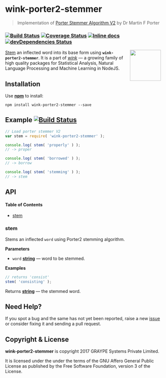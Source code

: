 # wink-porter2-stemmer

> Implementation of [Porter Stemmer Algorithm V2](https://snowballstem.org/algorithms/english/stemmer.html) by Dr Martin F Porter

### [![Build Status](https://api.travis-ci.org/winkjs/wink-porter2-stemmer.svg?branch=master)](https://travis-ci.org/winkjs/wink-porter2-stemmer) [![Coverage Status](https://coveralls.io/repos/github/winkjs/wink-porter2-stemmer/badge.svg?branch=master)](https://coveralls.io/github/winkjs/wink-porter2-stemmer?branch=master) [![Inline docs](http://inch-ci.org/github/winkjs/wink-porter2-stemmer.svg?branch=master)](http://inch-ci.org/github/winkjs/wink-porter2-stemmer) [![devDependencies Status](https://david-dm.org/winkjs/wink-porter2-stemmer/dev-status.svg)](https://david-dm.org/winkjs/wink-porter2-stemmer?type=dev)

<img align="right" src="https://decisively.github.io/wink-logos/logo-title.png" width="100px" >

[Stem](https://en.wikipedia.org/wiki/Stemming) an inflected word into its base form using **`wink-porter2-stemmer`**. It is a part of _[wink](https://www.npmjs.com/~sanjaya)_ — a growing family of high quality packages for Statistical Analysis, Natural Language Processing and Machine Learning in NodeJS.

## Installation

Use **[npm](https://www.npmjs.com/package/wink-porter2-stemmer)** to install:

    npm install wink-porter2-stemmer --save

## Example [![Build Status](https://badge.runkitcdn.com/wink-porter2-stemmer.svg)](https://npm.runkit.com/wink-porter2-stemmer)

```javascript
// Load porter stemmer V2
var stem = require( 'wink-porter2-stemmer' );

console.log( stem( 'properly' ) );
// -> proper

console.log( stem( 'borrowed' ) );
// -> borrow

console.log( stem( 'stemming' ) );
// -> stem
```

## API

<!-- Generated by documentation.js. Update this documentation by updating the source code. -->

#### Table of Contents

-   [stem](#stem)

### stem

Stems an inflected `word` using Porter2 stemming algorithm.

**Parameters**

-   `word` **[string](https://developer.mozilla.org/docs/Web/JavaScript/Reference/Global_Objects/String)** — word to be stemmed.

**Examples**

```javascript
// returns 'consist'
stem( 'consisting' );
```

Returns **[string](https://developer.mozilla.org/docs/Web/JavaScript/Reference/Global_Objects/String)** — the stemmed word.

## Need Help?

If you spot a bug and the same has not yet been reported, raise a new [issue](https://github.com/winkjs/wink-porter2-stemmer/issues) or consider fixing it and sending a pull request.

## Copyright & License

**wink-porter2-stemmer** is copyright 2017 GRAYPE Systems Private Limited.

It is licensed under the under the terms of the GNU Affero General Public License as published by the Free
Software Foundation, version 3 of the License.
